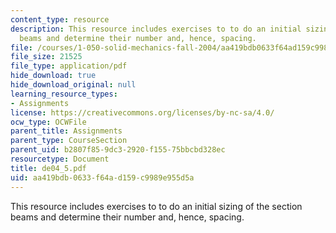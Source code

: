 ```yaml
---
content_type: resource
description: This resource includes exercises to to do an initial sizing of the section
  beams and determine their number and, hence, spacing.
file: /courses/1-050-solid-mechanics-fall-2004/aa419bdb0633f64ad159c9989e955d5a_de04_5.pdf
file_size: 21525
file_type: application/pdf
hide_download: true
hide_download_original: null
learning_resource_types:
- Assignments
license: https://creativecommons.org/licenses/by-nc-sa/4.0/
ocw_type: OCWFile
parent_title: Assignments
parent_type: CourseSection
parent_uid: b2807f85-9dc3-2920-f155-75bbcbd328ec
resourcetype: Document
title: de04_5.pdf
uid: aa419bdb-0633-f64a-d159-c9989e955d5a
---
```

This resource includes exercises to to do an initial sizing of the section beams and determine their number and, hence, spacing.